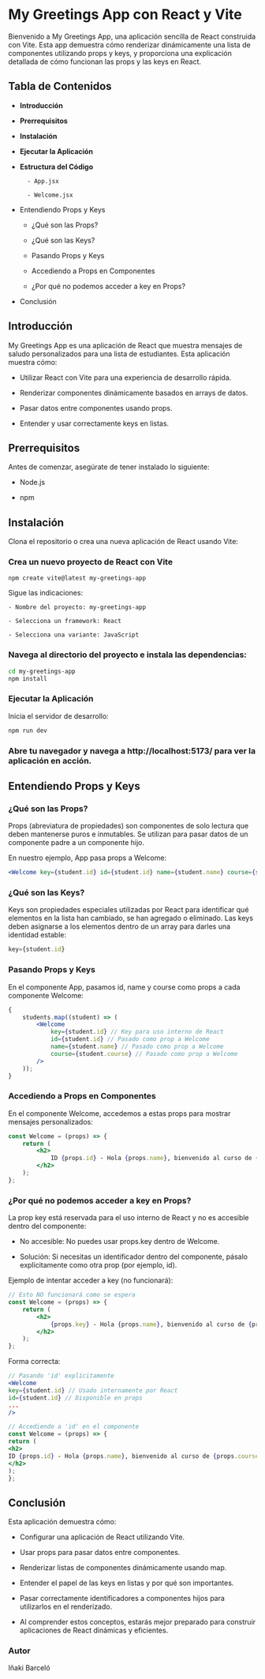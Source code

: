# My Greetings App con React y Vite

Bienvenido a My Greetings App, una aplicación sencilla de React construida con Vite. Esta app demuestra cómo renderizar dinámicamente una lista de componentes utilizando props y keys, y proporciona una explicación detallada de cómo funcionan las props y las keys en React.

## Tabla de Contenidos

-   **Introducción**

-   **Prerrequisitos**

-   **Instalación**

-   **Ejecutar la Aplicación**

-   **Estructura del Código**

          - App.jsx

          - Welcome.jsx

-   Entendiendo Props y Keys

    -   ¿Qué son las Props?

    -   ¿Qué son las Keys?

    -   Pasando Props y Keys

    -   Accediendo a Props en Componentes

    -   ¿Por qué no podemos acceder a key en Props?

-   Conclusión

## Introducción

My Greetings App es una aplicación de React que muestra mensajes de saludo personalizados para una lista de estudiantes. Esta aplicación muestra cómo:

-   Utilizar React con Vite para una experiencia de desarrollo rápida.

-   Renderizar componentes dinámicamente basados en arrays de datos.

-   Pasar datos entre componentes usando props.

-   Entender y usar correctamente keys en listas.

## Prerrequisitos

Antes de comenzar, asegúrate de tener instalado lo siguiente:

-   Node.js

-   npm

## Instalación

Clona el repositorio o crea una nueva aplicación de React usando Vite:

### Crea un nuevo proyecto de React con Vite

```
npm create vite@latest my-greetings-app
```

Sigue las indicaciones:

    - Nombre del proyecto: my-greetings-app

    - Selecciona un framework: React

    - Selecciona una variante: JavaScript

### Navega al directorio del proyecto e instala las dependencias:

```bash
cd my-greetings-app
npm install
```

### Ejecutar la Aplicación

Inicia el servidor de desarrollo:

```bash
npm run dev
```

### Abre tu navegador y navega a http://localhost:5173/ para ver la aplicación en acción.

## Entendiendo Props y Keys

### ¿Qué son las Props?

Props (abreviatura de propiedades) son componentes de solo lectura que deben mantenerse puros e inmutables. Se utilizan para pasar datos de un componente padre a un componente hijo.

En nuestro ejemplo, App pasa props a Welcome:

```jsx
<Welcome key={student.id} id={student.id} name={student.name} course={student.course} />
```

### ¿Qué son las Keys?

Keys son propiedades especiales utilizadas por React para identificar qué elementos en la lista han cambiado, se han agregado o eliminado. Las keys deben asignarse a los elementos dentro de un array para darles una identidad estable:

```jsx
key={student.id}
```

### Pasando Props y Keys

En el componente App, pasamos id, name y course como props a cada componente Welcome:

```jsx
{
	students.map((student) => (
		<Welcome
			key={student.id} // Key para uso interno de React
			id={student.id} // Pasado como prop a Welcome
			name={student.name} // Pasado como prop a Welcome
			course={student.course} // Pasado como prop a Welcome
		/>
	));
}
```

### Accediendo a Props en Componentes

En el componente Welcome, accedemos a estas props para mostrar mensajes personalizados:

```jsx
const Welcome = (props) => {
	return (
		<h2>
			ID {props.id} - Hola {props.name}, bienvenido al curso de {props.course}
		</h2>
	);
};
```

### ¿Por qué no podemos acceder a key en Props?

La prop key está reservada para el uso interno de React y no es accesible dentro del componente:

-   No accesible: No puedes usar props.key dentro de Welcome.

-   Solución: Si necesitas un identificador dentro del componente, pásalo explícitamente como otra prop (por ejemplo, id).

Ejemplo de intentar acceder a key (no funcionará):

```jsx
// Esto NO funcionará como se espera
const Welcome = (props) => {
	return (
		<h2>
			{props.key} - Hola {props.name}, bienvenido al curso de {props.course}
		</h2>
	);
};
```

Forma correcta:

```jsx
// Pasando 'id' explícitamente
<Welcome
key={student.id} // Usado internamente por React
id={student.id} // Disponible en props
...
/>

// Accediendo a 'id' en el componente
const Welcome = (props) => {
return (
<h2>
ID {props.id} - Hola {props.name}, bienvenido al curso de {props.course}
</h2>
);
};
```

## Conclusión

Esta aplicación demuestra cómo:

-   Configurar una aplicación de React utilizando Vite.

-   Usar props para pasar datos entre componentes.

-   Renderizar listas de componentes dinámicamente usando map.

-   Entender el papel de las keys en listas y por qué son importantes.

-   Pasar correctamente identificadores a componentes hijos para utilizarlos en el renderizado.

-   Al comprender estos conceptos, estarás mejor preparado para construir aplicaciones de React dinámicas y eficientes.

### Autor

Iñaki Barceló
